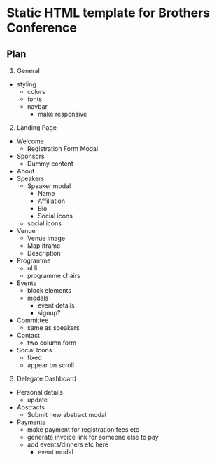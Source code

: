 # Static HTML template for Brothers Conference

## Plan

1. General
  + styling
    - colors
    - fonts
    - navbar
      + make responsive

2. Landing Page
  + Welcome
    - Registration Form Modal
  + Sponsors
    - Dummy content
  + About
  + Speakers
    - Speaker modal
      + Name
      + Affiliation
      + Bio
      + Social icons
    - social icons
  + Venue
    - Venue image
    - Map iframe
    - Description
  + Programme
    - ul li
    - programme chairs
  + Events
    - block elements
    - modals
      + event details
      + signup?
  + Committee
    - same as speakers
  + Contact
    - two column form
  + Social Icons
    - fixed
    - appear on scroll

3. Delegate Dashboard
  + Personal details
    - update
  + Abstracts
    - Submit new abstract modal
  + Payments
    - make payment for registration fees etc
    - generate invoice link for someone else to pay
    - add events/dinners etc here
      + event modal
